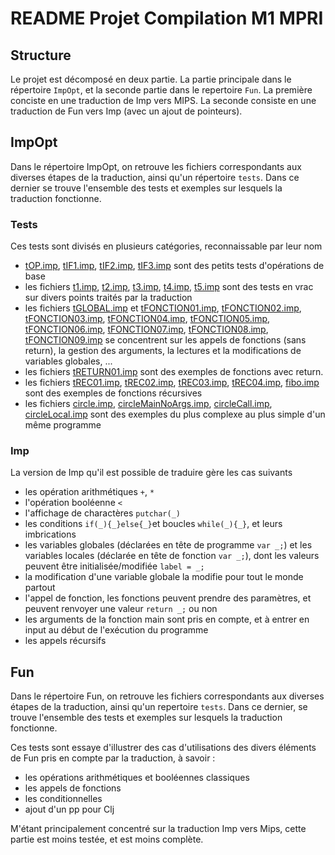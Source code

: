 # README Projet Compilation M1 MPRI

## Structure

Le projet est décomposé en deux partie. La partie principale dans le répertoire `ImpOpt`, et la seconde partie dans le repertoire `Fun`. La première conciste en une traduction de Imp vers MIPS. La seconde consiste en une traduction de Fun vers Imp (avec un ajout de pointeurs).

## ImpOpt

Dans le répertoire ImpOpt, on retrouve les fichiers correspondants aux diverses étapes de la traduction, ainsi qu'un répertoire `tests`. Dans ce dernier se trouve l'ensemble des tests et exemples sur lesquels la traduction fonctionne.

### Tests

Ces tests sont divisés en plusieurs catégories, reconnaissable par leur nom

- [tOP.imp](ImpOpt/tests/tOP.imp), [tIF1.imp](ImpOpt/tests/tIF1.imp), [tIF2.imp](ImpOpt/tests/tIF2.imp), [tIF3.imp](ImpOpt/tests/tIF3.imp) sont des petits tests d'opérations de base
- les fichiers [t1.imp](ImpOpt/tests/t1.imp), [t2.imp](ImpOpt/tests/t2.imp), [t3.imp](ImpOpt/tests/t3.imp), [t4.imp](ImpOpt/tests/t4.imp), [t5.imp](ImpOpt/tests/t5.imp) sont des tests en vrac sur divers points traités par la traduction
- les fichiers [tGLOBAL.imp](ImpOpt/tests/tGLOBAL.imp) et [tFONCTION01.imp](ImpOpt/tests/tFONCTION01.imp), [tFONCTION02.imp](ImpOpt/tests/tFONCTION02.imp), [tFONCTION03.imp](ImpOpt/tests/tFONCTION03.imp), [tFONCTION04.imp](ImpOpt/tests/tFONCTION04.imp), [tFONCTION05.imp](ImpOpt/tests/tFONCTION05.imp), [tFONCTION06.imp](ImpOpt/tests/tFONCTION06.imp), [tFONCTION07.imp](ImpOpt/tests/tFONCTION07.imp), [tFONCTION08.imp](ImpOpt/tests/tFONCTION08.imp), [tFONCTION09.imp](ImpOpt/tests/tFONCTION09.imp) se concentrent sur les appels de fonctions (sans return), la gestion des arguments, la lectures et la modifications de variables globales, ...
- les fichiers [tRETURN01.imp](ImpOpt/tests/tRETURN01.imp) sont des exemples de fonctions avec return.
- les fichiers [tREC01.imp](ImpOpt/tests/tREC01.imp), [tREC02.imp](ImpOpt/tests/tREC02.imp), [tREC03.imp](ImpOpt/tests/tREC03.imp), [tREC04.imp](ImpOpt/tests/tREC04.imp), [fibo.imp](ImpOpt/tests/fibo.imp) sont des exemples de fonctions récursives
- les fichiers [circle.imp](ImpOpt/tests/circle.imp), [circleMainNoArgs.imp](ImpOpt/tests/circleMainNoArgs.imp), [circleCall.imp](ImpOpt/tests/circleCall.imp), [circleLocal.imp](ImpOpt/tests/circleLocal.imp) sont des exemples du plus complexe au plus simple d'un même programme

### Imp

La version de Imp qu'il est possible de traduire gère les cas suivants

- les opération arithmétiques `+`, `*`
- l'opération booléenne `<`
- l'affichage de charactères `putchar(_)`
- les conditions `if(_){_}else{_}`et boucles `while(_){_}`, et leurs imbrications
- les variables globales (déclarées en tête de programme `var _;`) et les variables locales (déclarée en tête de fonction `var _;`), dont les valeurs peuvent être initialisée/modifiée `label = _;`
- la modification d'une variable globale la modifie pour tout le monde partout
- l'appel de fonction, les fonctions peuvent prendre des paramètres, et peuvent renvoyer une valeur `return _;` ou non
- les arguments de la fonction main sont pris en compte, et à entrer en input au début de l'exécution du programme
- les appels récursifs

## Fun

Dans le répertoire Fun, on retrouve les fichiers correspondants aux diverses étapes de la traduction, ainsi qu'un repertoire `tests`. Dans ce dernier, se trouve l'ensemble des tests et exemples sur lesquels la traduction fonctionne.

Ces tests sont essaye d'illustrer des cas d'utilisations des divers éléments de Fun pris en compte par la traduction, à savoir :

- les opérations arithmétiques et booléennes classiques
- les appels de fonctions 
- les conditionnelles
- ajout d'un pp pour Clj

M'étant principalement concentré sur la traduction Imp vers Mips, cette partie est moins testée, et est moins complète.